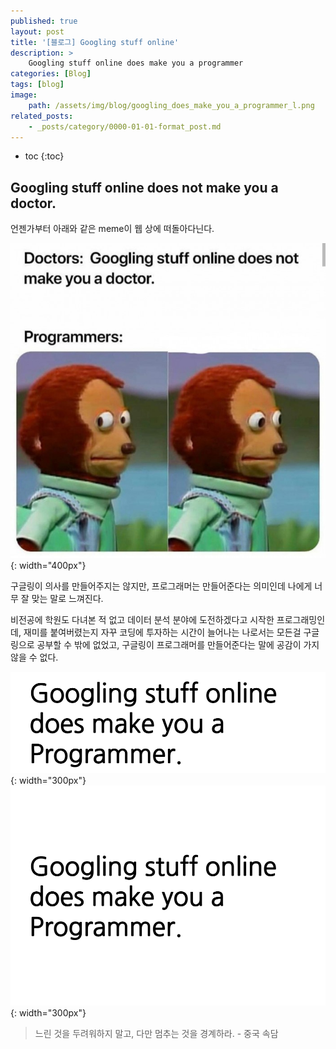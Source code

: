 ```yaml
---
published: true
layout: post
title: '[블로그] Googling stuff online'
description: >
    Googling stuff online does make you a programmer
categories: [Blog]
tags: [blog]
image:
    path: /assets/img/blog/googling_does_make_you_a_programmer_l.png
related_posts:
    - _posts/category/0000-01-01-format_post.md
---
```

* toc
{:toc}

## Googling stuff online does not make you a doctor.

언젠가부터 아래와 같은 meme이 웹 상에 떠돌아다닌다.  

![googling_stuff_online_does_not_make_you_a_doctor](/assets/img/posts/googling_stuff_online_does_not_make_you_a_doctor.jpg){: width="400px"}

구글링이 의사를 만들어주지는 않지만, 프로그래머는 만들어준다는 의미인데 나에게 너무 잘 맞는 말로 느껴진다.  

비전공에 학원도 다녀본 적 없고 데이터 분석 분야에 도전하겠다고 시작한 프로그래밍인데, 재미를 붙여버렸는지 자꾸 코딩에 투자하는 시간이 늘어나는 나로서는 모든걸 구글링으로 공부할 수 밖에 없었고, 구글링이 프로그래머를 만들어준다는 말에 공감이 가지 않을 수 없다.  

![googling_does_make_you_a_programmer](/assets/img/blog/googling_does_make_you_a_programmer.png){: width="300px"}
![googling_does_make_you_a_programmer_l](/assets/img/blog/googling_does_make_you_a_programmer_l.png){: width="300px"}

> 느린 것을 두려워하지 말고, 다만 멈추는 것을 경계하라. - 중국 속담